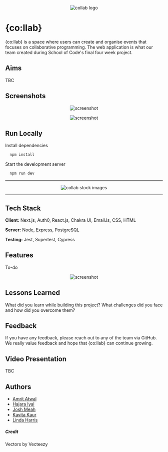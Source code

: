 <p align="center">
  <img src="https://i.postimg.cc/cL2m4VV4/collab.jpg" alt="collab logo"/>
</p>

# {co:llab}

{co:llab} is a space where users can create and
organise events that focuses on collaborative programming. The web application
is what our team created during School of Code's final four week project.

## Aims

TBC

## Screenshots

<p align="center">
  <img src="https://i.postimg.cc/zfzt7x1g/Group-15-1.png" alt="screenshot"/>
 </p>

<p align="center">
  <img src="https://i.postimg.cc/k4xD1gcD/Group-14-6.png" alt="screenshot"/>
</p>

## Run Locally

Install dependencies

```bash
  npm install
```

Start the development server

```bash
  npm run dev
```
---
<p align="center">
  <img src="https://i.postimg.cc/sxbt8sCt/Group-9-2.png" alt="collab stock images"/>
</p>

---
## Tech Stack

**Client:** Next.js, Auth0, React.js, Chakra UI, EmailJs, CSS, HTML

**Server:** Node, Express, PostgreSQL

**Testing:** Jest, Supertest, Cypress


## Features

To-do
<p align="center">
  <img src="https://i.ibb.co/WKw4NyL/Group-22.png" alt="screenshot"/>
</p>


## Lessons Learned

What did you learn while building this project? What challenges did you face and how did you overcome them?

## Feedback

If you have any feedback, please reach out to any of the team via GitHub. We really value feedback and hope that {co:llab} can continue growing.

## Video Presentation

TBC

## Authors

- [Amrit Atwal](https://www.github.com/amritatwal)
- [Hajara Iyal](https://github.com/Hajara-I)
- [Josh Meah](https://github.com/JoshuaMeah)
- [Kavita Kaur](https://github.com/kavita202)
- [Linda Harris](https://github.com/Lindris)

##### Credit

Vectors by Vecteezy
